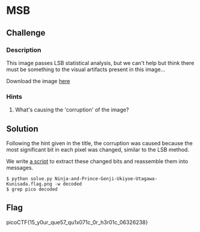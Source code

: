 # MSB

## Challenge

### Description

This image passes LSB statistical analysis, but we can't help but think there must be something to the visual artifacts present in this image...

Download the image [here](./Ninja-and-Prince-Genji-Ukiyoe-Utagawa-Kunisada.flag.png)

### Hints

1. What's causing the 'corruption' of the image?

## Solution

Following the hint given in the title, the corruption was caused because the most significant bit in each pixel was changed, similar to the LSB method.

We write [a script](./solve.py) to extract these changed bits and reassemble them into messages.

```console
$ python solve.py Ninja-and-Prince-Genji-Ukiyoe-Utagawa-Kunisada.flag.png -w decoded
$ grep pico decoded
```

## Flag

picoCTF{15_y0ur_que57_qu1x071c_0r_h3r01c_06326238}
